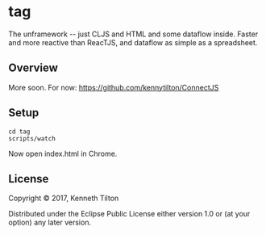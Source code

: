 # tag

The unframework -- just CLJS and HTML and some dataflow inside. Faster and more reactive than ReacTJS, and dataflow as simple as a spreadsheet.

## Overview

More soon. For now: https://github.com/kennytilton/ConnectJS

## Setup

````
cd tag
scripts/watch
````
Now open index.html in Chrome.

## License

Copyright © 2017, Kenneth Tilton

Distributed under the Eclipse Public License either version 1.0 or (at your option) any later version.
